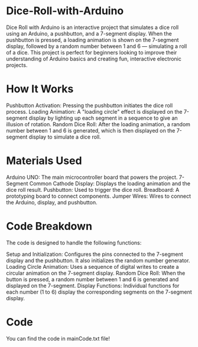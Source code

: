 # Dice-Roll-with-Arduino
Dice Roll with Arduino is an interactive project that simulates a dice roll using an Arduino, a pushbutton, and a 7-segment display. When the pushbutton is pressed, a loading animation is shown on the 7-segment display, followed by a random number between 1 and 6 — simulating a roll of a dice. This project is perfect for beginners looking to improve their understanding of Arduino basics and creating fun, interactive electronic projects.

# How It Works
Pushbutton Activation: Pressing the pushbutton initiates the dice roll process.
Loading Animation: A "loading circle" effect is displayed on the 7-segment display by lighting up each segment in a sequence to give an illusion of rotation.
Random Dice Roll: After the loading animation, a random number between 1 and 6 is generated, which is then displayed on the 7-segment display to simulate a dice roll.

# Materials Used
Arduino UNO: The main microcontroller board that powers the project.
7-Segment Common Cathode Display: Displays the loading animation and the dice roll result.
Pushbutton: Used to trigger the dice roll.
Breadboard: A prototyping board to connect components.
Jumper Wires: Wires to connect the Arduino, display, and pushbutton.

# Code Breakdown
The code is designed to handle the following functions:

Setup and Initialization: Configures the pins connected to the 7-segment display and the pushbutton. It also initializes the random number generator.
Loading Circle Animation: Uses a sequence of digital writes to create a circular animation on the 7-segment display.
Random Dice Roll: When the button is pressed, a random number between 1 and 6 is generated and displayed on the 7-segment.
Display Functions: Individual functions for each number (1 to 6) display the corresponding segments on the 7-segment display.

# Code
You can find the code in mainCode.txt file!
